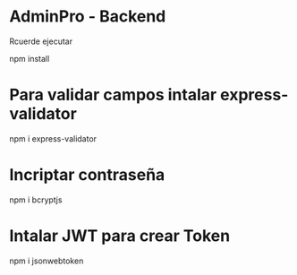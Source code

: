 # AdminPro - Backend
Rcuerde ejecutar

npm install 

# Para validar campos intalar express-validator
npm  i express-validator

# Incriptar contraseña
npm i bcryptjs

# Intalar JWT para crear Token
npm i jsonwebtoken